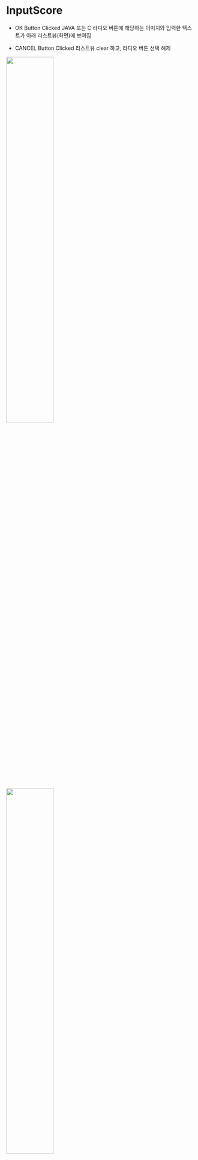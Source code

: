 # InputScore

- OK Button Clicked
JAVA 또는 C 라디오 버튼에 해당하는 이미지와 입력한 텍스트가 아래 리스트뷰(화면)에 보여짐

- CANCEL Button Clicked
리스트뷰 clear 하고, 라디오 버튼 선택 해제

<img width="50%" src="https://user-images.githubusercontent.com/55493421/184545004-7196c122-60d6-4b16-9e15-820a9656d295.jpg"/>
<img width="50%" src="https://user-images.githubusercontent.com/55493421/184545060-4fb7c52f-d29d-494b-8c56-8065bfe9bde5.jpg"/>
